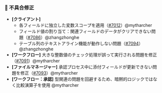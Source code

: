### 🐛 不具合修正

* **[クライアント]**
  * 各フィールドに独立した変数スコープを適用（[#7012](https://github.com/nocobase/nocobase/pull/7012)）@mytharcher
  * フィールド値の割り当て：関連フィールドのデータがクリアできない問題（[#7086](https://github.com/nocobase/nocobase/pull/7086)）@zhangzhonghe
  * テーブル列のテキストアライン機能が動作しない問題（[#7094](https://github.com/nocobase/nocobase/pull/7094)）@zhangzhonghe
* **[ワークフロー]** 大きな整数値のチェック処理が誤って実行される問題を修正（[#7091](https://github.com/nocobase/nocobase/pull/7091)）@mytharcher
* **[ファイルマネージャー]** 承認プロセス中に添付フィールドが更新できない問題を修正（[#7093](https://github.com/nocobase/nocobase/pull/7093)）@mytharcher
* **[ワークフロー：承認]** 型関連の問題を回避するため、暗黙的ロジックではなく比較演算子を使用 @mytharcher
